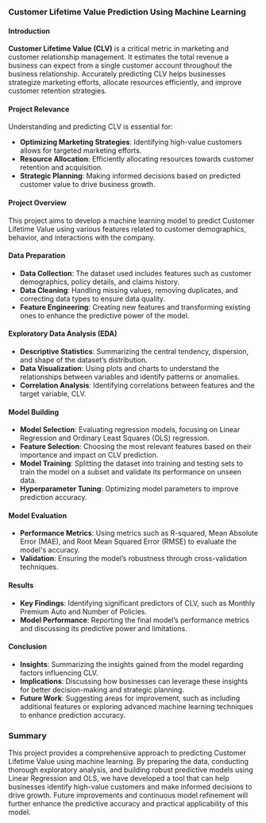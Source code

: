 ### Customer Lifetime Value Prediction Using Machine Learning

#### Introduction

**Customer Lifetime Value (CLV)** is a critical metric in marketing and customer relationship management. It estimates the total revenue a business can expect from a single customer account throughout the business relationship. Accurately predicting CLV helps businesses strategize marketing efforts, allocate resources efficiently, and improve customer retention strategies.

#### Project Relevance

Understanding and predicting CLV is essential for:
- **Optimizing Marketing Strategies**: Identifying high-value customers allows for targeted marketing efforts.
- **Resource Allocation**: Efficiently allocating resources towards customer retention and acquisition.
- **Strategic Planning**: Making informed decisions based on predicted customer value to drive business growth.

#### Project Overview

This project aims to develop a machine learning model to predict Customer Lifetime Value using various features related to customer demographics, behavior, and interactions with the company.

#### Data Preparation

- **Data Collection**: The dataset used includes features such as customer demographics, policy details, and claims history.
- **Data Cleaning**: Handling missing values, removing duplicates, and correcting data types to ensure data quality.
- **Feature Engineering**: Creating new features and transforming existing ones to enhance the predictive power of the model.

#### Exploratory Data Analysis (EDA)

- **Descriptive Statistics**: Summarizing the central tendency, dispersion, and shape of the dataset’s distribution.
- **Data Visualization**: Using plots and charts to understand the relationships between variables and identify patterns or anomalies.
- **Correlation Analysis**: Identifying correlations between features and the target variable, CLV.

#### Model Building

- **Model Selection**: Evaluating regression models, focusing on Linear Regression and Ordinary Least Squares (OLS) regression.
- **Feature Selection**: Choosing the most relevant features based on their importance and impact on CLV prediction.
- **Model Training**: Splitting the dataset into training and testing sets to train the model on a subset and validate its performance on unseen data.
- **Hyperparameter Tuning**: Optimizing model parameters to improve prediction accuracy.

#### Model Evaluation

- **Performance Metrics**: Using metrics such as R-squared, Mean Absolute Error (MAE), and Root Mean Squared Error (RMSE) to evaluate the model's accuracy.
- **Validation**: Ensuring the model’s robustness through cross-validation techniques.

#### Results

- **Key Findings**: Identifying significant predictors of CLV, such as Monthly Premium Auto and Number of Policies.
- **Model Performance**: Reporting the final model’s performance metrics and discussing its predictive power and limitations.

#### Conclusion

- **Insights**: Summarizing the insights gained from the model regarding factors influencing CLV.
- **Implications**: Discussing how businesses can leverage these insights for better decision-making and strategic planning.
- **Future Work**: Suggesting areas for improvement, such as including additional features or exploring advanced machine learning techniques to enhance prediction accuracy.

### Summary

This project provides a comprehensive approach to predicting Customer Lifetime Value using machine learning. By preparing the data, conducting thorough exploratory analysis, and building robust predictive models using Linear Regression and OLS, we have developed a tool that can help businesses identify high-value customers and make informed decisions to drive growth. Future improvements and continuous model refinement will further enhance the predictive accuracy and practical applicability of this model.

